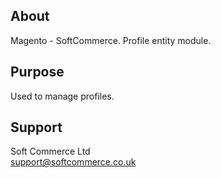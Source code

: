 ## About
Magento - SoftCommerce. Profile entity module.

## Purpose
Used to manage profiles.

## Support
Soft Commerce Ltd <br />
support@softcommerce.co.uk
